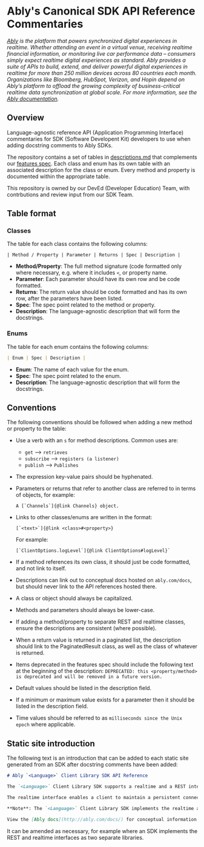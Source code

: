 # Ably's Canonical SDK API Reference Commentaries

_[Ably](https://ably.com) is the platform that powers synchronized digital experiences in realtime. Whether attending an event in a virtual venue, receiving realtime financial information, or monitoring live car performance data – consumers simply expect realtime digital experiences as standard. Ably provides a suite of APIs to build, extend, and deliver powerful digital experiences in realtime for more than 250 million devices across 80 countries each month. Organizations like Bloomberg, HubSpot, Verizon, and Hopin depend on Ably’s platform to offload the growing complexity of business-critical realtime data synchronization at global scale. For more information, see the [Ably documentation](https://ably.com/docs)._

## Overview

Language-agnostic reference API (Application Programming Interface) commentaries for SDK (Software Developent Kit) developers to use when adding docstring comments to Ably SDKs.

The repository contains a set of tables in [descriptions.md](/descriptions.md) that complements our [features spec](https://sdk.ably.com/builds/ably/specification/main/features/). Each class and enum has its own table with an associated description for the class or enum. Every method and property is documented within the appropriate table.

This repository is owned by our DevEd (Developer Education) Team, with contrbutions and review input from our SDK Team.

## Table format

### Classes

The table for each class contains the following columns:

```
| Method / Property | Parameter | Returns | Spec | Description |
```

* **Method/Property**: The full method signature (code formatted only where necessary, e.g. where it includes `<`, or property name.
* **Parameter**: Each parameter should have its own row and be code formatted.
* **Returns**: The return value should be code formatted and has its own row, after the parameters have been listed.
* **Spec**: The spec point related to the method or property.
* **Description**: The language-agnostic description that will form the docstrings.

### Enums

The table for each enum contains the following columns:

```markdown
| Enum | Spec | Description |
```

* **Enum**: The name of each value for the enum.
* **Spec**: The spec point related to the enum.
* **Description**: The language-agnostic description that will form the docstrings.

## Conventions

The following conventions should be followed when adding a new method or property to the table:

* Use a verb with an `s` for method descriptions. Common uses are:
    * `get` --> `retrieves`
    * `subscribe` --> `registers (a listener)`
    * `publish` --> `Publishes`
* The expression key-value pairs should be hyphenated.
* Parameters or returns that refer to another class are referred to in terms of objects, for example:
    ```
    A [`Channels`]{@link Channels} object.
    ```

* Links to other classes/enums are written in the format:
    ```
    [`<text>`]{@link <class>#<property>}
    ```

    For example:
    ```
    [`ClientOptions.logLevel`]{@link ClientOptions#logLevel}`
    ```
* If a method references its own class, it should just be code formatted, and not link to itself.
* Descriptions can link out to conceptual docs hosted on `ably.com/docs`, but should never link to the API references hosted there.
* A class or object should always be capitalized.
* Methods and parameters should always be lower-case.
* If adding a method/property to separate REST and realtime classes, ensure the descriptions are consistent (where possible).
* When a return value is returned in a paginated list, the description should link to the PaginatedResult class, as well as the class of whatever is returned.
* Items deprecated in the features spec should include the following text at the beginning of the description: `DEPRECATED: this <property/method> is deprecated and will be removed in a future version.`
* Default values should be listed in the description field.
* If a minimum or maximum value exists for a parameter then it should be listed in the description field.
* Time values should be referred to as `milliseconds since the Unix epoch` where applicable.

## Static site introduction

The following text is an introduction that can be added to each static site generated from an SDK after docstring comments have been added:

```markdown
# Ably `<Language>` Client Library SDK API Reference

The `<Language>` Client Library SDK supports a realtime and a REST interface. The `<Language>` API references are generated from the [Ably `<Language>` Client Library SDK source code](link-to-Ably-repo) using [`<Tool>`](link-to-tool) and structured by classes.

The realtime interface enables a client to maintain a persistent connection to Ably and publish, subscribe and be present on channels. The REST interface is stateless and typically implemented server-side. It is used to make requests such as retrieving statistics, token authentication and publishing to a channel.

**Note**: The `<Language>` Client Library SDK implements the realtime and REST interfaces as two separate libraries.

View the [Ably docs](http://ably.com/docs/) for conceptual information on using Ably, and for API references featuring all languages. The combined API references are organized by features and split between the [realtime](http://ably.com/docs/api/realtime-sdk) and [REST](http://ably.com/docs/api/rest-sdk) interfaces.
```

It can be amended as necessary, for example where an SDK implements the REST and realtime interfaces as two separate libraries.
